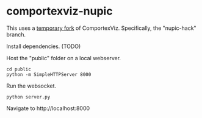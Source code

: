 # comportexviz-nupic

This uses a [temporary fork](https://github.com/mrcslws/comportexviz/tree/nupic-hack) of ComportexViz. Specifically, the "nupic-hack" branch.

Install dependencies. (TODO)

Host the "public" folder on a local webserver.

~~~
cd public
python -m SimpleHTTPServer 8000
~~~

Run the websocket.

~~~
python server.py
~~~

Navigate to http://localhost:8000
